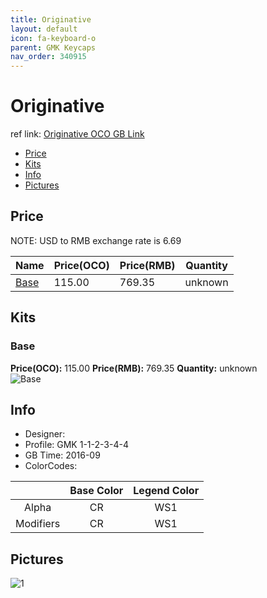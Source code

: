 ```yaml
---
title: Originative
layout: default
icon: fa-keyboard-o
parent: GMK Keycaps
nav_order: 340915
---
```


# Originative

ref link: [Originative OCO GB Link](https://www.originativeco.com/products/originative)

* [Price](#price)
* [Kits](#kits)
* [Info](#info)
* [Pictures](#pictures)


## Price  
NOTE: USD to RMB exchange rate is 6.69

| Name          | Price(OCO)    |  Price(RMB) | Quantity |
| ------------- | ------------ |  ---------- | -------- |
|[Base](#base)|115.00|769.35|unknown|


## Kits
### Base
**Price(OCO):** 115.00    **Price(RMB):** 769.35    **Quantity:** unknown  
<img src="{{ 'assets/images/gmk-keycaps/originative/kits_pics/base.png' | relative_url }}" alt="Base" class="image featured">


## Info
* Designer: 
* Profile: GMK 1-1-2-3-4-4
* GB Time: 2016-09
* ColorCodes:  

||Base Color      | Legend Color
|:-------------: |:-------------: | :------------:
|Alpha|CR|WS1
|Modifiers|CR|WS1


## Pictures
<img src="{{ 'assets/images/gmk-keycaps/originative/rendering_pics/1.jpg' | relative_url }}" alt="1" class="image featured">
